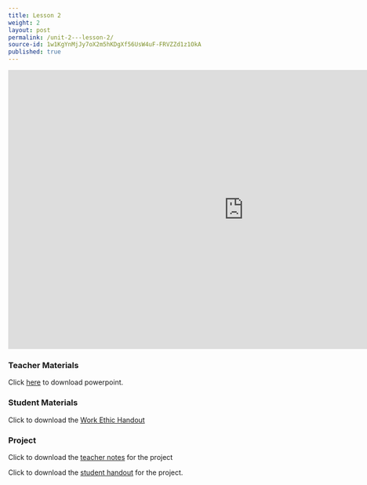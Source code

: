```yaml
---
title: Lesson 2
weight: 2
layout: post
permalink: /unit-2---lesson-2/
source-id: 1w1KgYnMjJy7oX2m5hKDgXf56UsW4uF-FRVZZd1z1OkA
published: true
---
```

<iframe src="https://docs.google.com/presentation/d/e/2PACX-1vRwoTttaoWTOgKuGsrDkcV97J6poGX8tKd30jxVq0sGORVolzLxPHoRzcIqboDV87A9ijupx0B0UW6k/embed?start=false&loop=false&delayms=3000" frameborder="0" width="960" height="569" allowfullscreen="true" mozallowfullscreen="true" webkitallowfullscreen="true"></iframe>

### Teacher Materials 

Click <a href="https://docs.google.com/presentation/d/13KdigvqvWb-4MrfmK7rDDeQB3ClhUhwcno5V_p8oghk/edit?usp=sharing" target="_blank">here</a> to download powerpoint.

### Student Materials

Click to download the <a href="../2_Lesson_2/Student%20Handout%20-%20Self%20Rated%20Work%20Ethic%20(1).pdf" download>Work Ethic Handout</a>

### Project 

Click to download the <a href="https://docs.google.com/document/d/1wpE-8aGr1_GwlZEwCyCYOEVrSbKpnzZ_4w6LAPOG75c/edit?usp=sharing" target="_blank">teacher notes</a> for the project 

Click to download the <a href="../2_Lesson_2/Student%20Handout%20-%20Self%20Rated%20Work%20Ethic%20(1).pdf" download>student handout</a> for the project.
